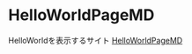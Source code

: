 # HelloWorldPageMD
HelloWorldを表示するサイト
[HelloWorldPageMD](https://shin-ideal.github.io/HelloWorldPageMD/)
